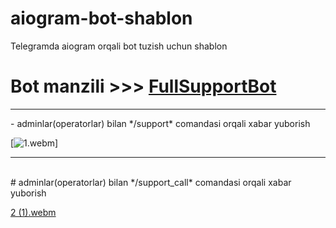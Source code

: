 # aiogram-bot-shablon
Telegramda  aiogram orqali  bot tuzish uchun shablon

# Bot manzili  >>> [FullSupportBot](https://t.me/fullsupport_bot)

<hr>
- adminlar(operatorlar) bilan */support* comandasi orqali xabar yuborish

[![1.webm](https://github.com/foydamiztegsin/SupportBOT/assets/121927950/5cb68b1a-c10f-417b-a056-fa66ff6c57d2)]

<hr>
<br>
# adminlar(operatorlar) bilan */support_call* comandasi orqali xabar yuborish

[2 (1).webm](https://github.com/foydamiztegsin/SupportBOT/assets/121927950/3b107447-ff08-4b5a-8112-433e514d05ef)
